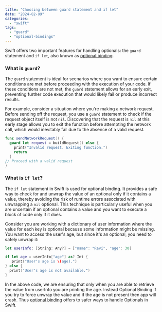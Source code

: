 ```yaml
---
title: "Choosing between guard statement and if let"
date: "2024-02-09"
categories: 
  - "swift"
tags: 
  - "guard"
  - "optional-bindings"
---
```


Swift offers two important features for handling optionals: the `guard` statement and `if let`, also known as [optional binding](https://rshankar.com/optional-bindings-in-swift/).

### What is `guard`?

The `guard` statement is ideal for scenarios where you want to ensure certain conditions are met before proceeding with the execution of your code. If these conditions are not met, the `guard` statement allows for an early exit, preventing further code execution that would likely fail or produce incorrect results.

For example, consider a situation where you're making a network request. Before sending off the request, you use a `guard` statement to check if the request object itself is not `nil`. Discovering that the request is `nil` at this early stage allows you to exit the function before attempting the network call, which would inevitably fail due to the absence of a valid request.

```swift
func sendNetworkRequest() {
  guard let request = buildRequest() else {
    print("Invalid request. Exiting function.")
    return
  }
// Proceed with a valid request
}
```

### What is `if let`?

The `if let` statement in Swift is used for optional binding. It provides a safe way to check for and unwrap the value of an optional only if it contains a value, thereby avoiding the risk of runtime errors associated with unwrapping a `nil` optional. This technique is particularly useful when you are uncertain if an optional contains a value and you want to execute a block of code only if it does.

Consider you are working with a dictionary of user information where the value for each key is optional because some information might be missing. You want to access the user's age, but since it's an optional, you need to safely unwrap it:

```swift
let userInfo: [String: Any?] = ["name": "Ravi", "age": 30]

if let age = userInfo["age"] as? Int {
   print("User's age is \(age).")
} else {
  print("User's age is not available.")
}
```

In the above code, we are ensuring that only when you are able to retrieve the value from userInfo you are printing the age. Instead Optional Binding if you try to force unwrap the value and if the age is not present then app will crash. Thus [optional binding](https://rshankar.com/optional-bindings-in-swift/) offers to safer ways to handle Optionals in Swift.
